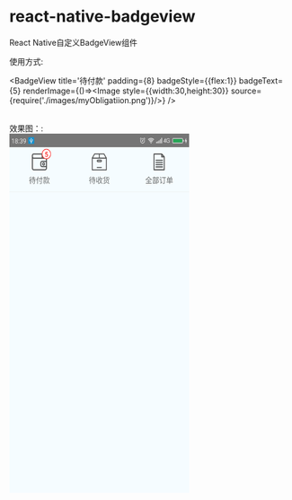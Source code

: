 # react-native-badgeview
React Native自定义BadgeView组件

使用方式:<br>

<BadgeView
      title='待付款'
      padding={8}
      badgeStyle={{flex:1}}
      badgeText={5}
      renderImage={()=><Image style={{width:30,height:30}} source={require('./images/myObligatiion.png')}/>}
/>

<br>
效果图：:
<br>
<img src="https://github.com/jjhappyforever/react-native-badgeview/blob/master/screenshots/badgeview.png" width="320" height="640">
